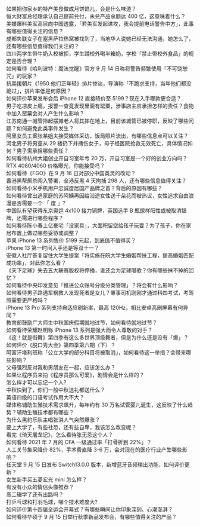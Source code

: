 如果把你家乡的特产美食做成月饼馅儿，会是什么味道？  
恒大财富总经理承认自己提前兑付，未兑产品总额达 400 亿，这意味着什么？  
美媒爆料美军高层向中国透露，「若美军发起进攻，我会提前电话警告中方」，此事有哪些值得关注的信息？  
成都失联女子在塞黑萨拉热窝被找到了，当地华人说她已经无法沟通，她怎么了，还有哪些信息值得我们关注的？  
四川两学生带牛奶入校被拒，学生蹲校外喝半箱奶，学校「禁止带校外食品」的规定是否合理？  
如何看待《哈利波特：魔法觉醒》官方 9 月 14 日称将警告频繁使用「不可饶恕咒」的玩家？  
抗美援朝片《1950 他们正年轻》排片惨淡，导演称「不跪求支持，当年他们都没跪过」，排片率低是何原因？  
如何评价苹果发布会后 iPhone 12 直接降价至 5199？现在入手哪款更合适？  
男子吃凉皮上瘾，报警一查竟发现里面有罂粟，涉事店主应承担怎样的责任？食物中加入罂粟会对人产生什么影响？  
江苏南通一城管拎起摆摊老人将其摔在地上，目前该城管已被停职，反映了哪些问题？如何避免此类事件发生？  
阿里女员工案张某姐夫接受媒体采访，饭局照片流出，有哪些信息点可以关注？  
河北男子将男童从 29 楼扔下并捅伤女子，母子经医院抢救无效死亡，具体情况如何？男子需承担哪些责任？  
如何看待杭州大姐创业开自习室年亏 20 万，开自习室是一个好的创业方向吗？  
RTX 4080/4060 价格曝光，你能接受吗？  
如何看待《FGO》在 9 月 16 日对部分中国英灵的改动？  
香港黑帮厮杀闯入警署，全港反黑 4 天拘捕 298 人，还有哪些信息值得关注？  
如何看待小米手机用户忠诚度居国产品牌之首？背后的原因有哪些？  
如何看待曾出逃家庭的苏阿姨再因给沿途女性送千朵花而被热议，女性追求自由浪漫是否需要一个 「 度 」?  
中国队有望获得东京奥运 4x100 接力铜牌，英国选手 B 瓶尿样阳性或被取消银牌，还需进行哪些程序？  
如何看待陈小春上亿豪宅「没家具」，大面积留空给孩子玩耍？为了孩子，你在家居布置上做过哪些妥协或调整？  
苹果 iPhone 13 系列售价 5199 元起，到底值不值得买？  
iPhone 13 第一时间入手还是等双十一？  
安徽人社厅答复留住大学生提案「将实施在皖大学生婚姻帮扶工程，提高婚姻匹配成功率」，对此你怎么看？  
《天下足球》失去五大联赛版权将停播，谁还会为足球唱歌？你有哪些抹不掉的回忆？  
如何看待中央印发意见「推进公众账号分级分类管理」？将会有什么影响？  
如何看待男子路遇车祸救人发现死者是女儿？肇事司机刚刚才通过科四考试，考驾照需要更严格吗？  
iPhone 13 Pro 系列支持自适应刷新率，最高 120Hz，相比安卓高刷屏幕有何异同？  
教育部鼓励广大师生中秋国庆假期就地过节，如何看待就地过节？  
如何看待荣耀赵明称 iPhone 13 系列是强大而令人尊敬的对手？  
《这！就是街舞》第四季有这么多世界顶级舞者，但是为什么还是没有「爆」？  
如何评价《脱口秀大会》第四季第六期（下）？  
阿富汗塔利班称「公立大学的部分科目将被取消」，如何看待这一举措？会带来哪些影响？  
父母强烈反对我和男朋友在一起，应该怎么办？  
如果让程序员来拍《程序员那么可爱》，剧情会是什么样的？  
怎么样才可以忘记一个人?  
中秋快到了，你们一般中秋送礼都送什么？  
英语四级的口语考试作用大不大？  
媒体称辅助生殖技术需求飙升，每年约有 30 万名试管婴儿诞生，这反映了什么趋势？辅助生殖技术都有哪些？  
为什么黑豹乐队主唱张淇人气突然爆涨？  
要上大学了，有些社恐，还有些自卑，我该怎么改变呢？  
看完《倚天屠龙记》，怎么看待张无忌这个人？  
如何看待 2021 年 7 月的 CFA 一级通过率「打骨折到 22%」？  
人工关节集采降价 82%，手术费直降 3-6 万，会对现在的医疗行业产生哪些影响？  
任天堂 9 月 15 日发布 Switch13.0.0 版本，新增蓝牙音频输出功能，如何评价更新？  
女生新手买五菱宏光 mini 怎么样？  
有没有小众的情侣头像推荐？  
高二辍学了还有出路吗？  
打乒乓球和打羽毛球，哪个技术难度大?  
如何评价第十四届全运会开幕式？有哪些瞬间让你印象深刻、心潮澎湃？  
如何看待华硕于 9 月 15 日举行秋季新品发布会，有哪些值得关注的产品？  
